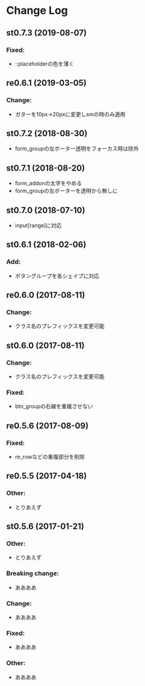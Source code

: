 # Change Log

## st0.7.3 (2019-08-07)

### Fixed:
- ::placeholderの色を薄く

## re0.6.1 (2019-03-05)

### Change:
- ガターを10px→20pxに変更しsmの時のみ適用

## st0.7.2 (2018-08-30)
- form_groupの左ボーター透明をフォーカス時は除外

## st0.7.1 (2018-08-20)
- form_addonの太字をやめる
- form_groupの左ボーターを透明から無しに

## st0.7.0 (2018-07-10)
- input[range]に対応

## st0.6.1 (2018-02-06)

### Add:
- ボタングループを各シェイプに対応

## re0.6.0 (2017-08-11)

### Change:
- クラス名のプレフィックスを変更可能

## st0.6.0 (2017-08-11)

### Change:
- クラス名のプレフィックスを変更可能

### Fixed:
- btn_groupの右線を重複させない


## re0.5.6 (2017-08-09)

### Fixed:
- re_rowなどの重複部分を削除

## re0.5.5 (2017-04-18)
	
### Other:
- とりあえず

## st0.5.6 (2017-01-21)
	
### Other:
- とりあえず






### Breaking change:
- ああああ

### Change:
- ああああ


### Fixed:
- ああああ

### Other:
- ああああ
